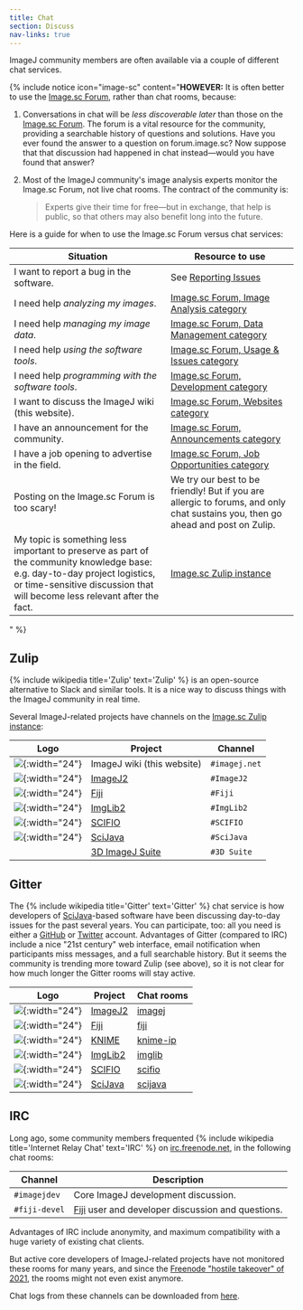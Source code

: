 ```yaml
---
title: Chat
section: Discuss
nav-links: true
---
```


ImageJ community members are often available via a couple of different chat services.

{% include notice icon="image-sc" content="**HOWEVER:** It is often better to
use the [Image.sc Forum](https://forum.image.sc/), rather than chat rooms,
because:

1. Conversations in chat will be *less discoverable later* than those on the
   [Image.sc Forum](https://forum.image.sc). The forum is a vital resource for
   the community, providing a searchable history of questions and solutions.
   Have you ever found the answer to a question on forum.image.sc? Now suppose
   that that discussion had happened in chat instead&mdash;would you have found
   that answer?

2. Most of the ImageJ community's image analysis experts monitor the Image.sc
   Forum, not live chat rooms. The contract of the community is:

   > Experts give their time for free&mdash;but in exchange, that help is
   > public, so that others may also benefit long into the future.

Here is a guide for when to use the Image.sc Forum versus chat services:

| Situation                                          | Resource to use                                                                             |
|----------------------------------------------------|---------------------------------------------------------------------------------------------|
| I want to report a bug in the software.            | See [Reporting Issues](https://imagej.net/discuss/bugs)                                     |
| I need help *analyzing my images*.                 | [Image.sc Forum, Image Analysis category](https://forum.image.sc/c/image-analysis/6)        |
| I need help *managing my image data*.              | [Image.sc Forum, Data Management category](https://forum.image.sc/c/data-management/29)     |
| I need help *using the software tools*.            | [Image.sc Forum, Usage & Issues category](https://forum.image.sc/c/usage-issues/7)          |
| I need help *programming with the software tools*. | [Image.sc Forum, Development category](https://forum.image.sc/c/development/5)              |
| I want to discuss the ImageJ wiki (this website).  | [Image.sc Forum, Websites category](https://forum.image.sc/c/development/5)                 |
| I have an announcement for the community.          | [Image.sc Forum, Announcements category](https://forum.image.sc/c/announcements/10)         |
| I have a job opening to advertise in the field.    | [Image.sc Forum, Job Opportunities category](https://forum.image.sc/c/job-opportunities/11) |
| Posting on the Image.sc Forum is too scary!        | We try our best to be friendly! But if you are allergic to forums, and only chat sustains you, then go ahead and post on Zulip. |
| My topic is something less important to preserve as part of the community knowledge base: e.g. day-to-day project logistics, or time-sensitive discussion that will become less relevant after the fact. | [Image.sc Zulip instance](https://imagesc.zulipchat.com/) |
" %}

## Zulip

{% include wikipedia title='Zulip' text='Zulip' %} is an open-source alternative to Slack and similar tools. It is a nice way to discuss things with the ImageJ community in real time.

Several ImageJ-related projects have channels on the [Image.sc Zulip instance](https://imagesc.zulipchat.com/):

| Logo                                       | Project                                      | Channel       |
|--------------------------------------------|----------------------------------------------|---------------|
| ![](/media/icons/imagej2.png){:width="24"} | ImageJ wiki (this website)                   | `#imagej.net` |
| ![](/media/icons/imagej2.png){:width="24"} | [ImageJ2](/software/imagej2)                 | `#ImageJ2`    |
| ![](/media/icons/fiji.png){:width="24"}    | [Fiji](/software/fiji)                       | `#Fiji`       |
| ![](/media/icons/imglib2.png){:width="24"} | [ImgLib2](/libs/imglib2)                     | `#ImgLib2`    |
| ![](/media/icons/scifio.png){:width="24"}  | [SCIFIO](/libs/scifio)                       | `#SCIFIO`     |
| ![](/media/icons/scijava.png){:width="24"} | [SciJava](/libs/scijava)                     | `#SciJava`    |
|                                            | [3D ImageJ Suite](/plugins/3d-imagej-suite/) | `#3D Suite`   |

## Gitter

The {% include wikipedia title='Gitter' text='Gitter' %} chat service is how developers of [SciJava](/libs/scijava)-based software have been discussing day-to-day issues for the past several years. You can participate, too: all you need is either a [GitHub](https://github.com/) or [Twitter](https://twitter.com/) account. Advantages of Gitter (compared to IRC) include a nice "21st century" web interface, email notification when participants miss messages, and a full searchable history. But it seems the community is trending more toward Zulip (see above), so it is not clear for how much longer the Gitter rooms will stay active.

| Logo                                       | Project                       | Chat rooms                                        |
|--------------------------------------------|-------------------------------|---------------------------------------------------|
| ![](/media/icons/imagej2.png){:width="24"} | [ImageJ2](/software/imagej2)  | [imagej](https://gitter.im/orgs/imagej/rooms)     |
| ![](/media/icons/fiji.png){:width="24"}    | [Fiji](/software/fiji)        | [fiji](https://gitter.im/orgs/fiji/rooms)         |
| ![](/media/icons/knime.svg){:width="24"}   | [KNIME](/software/knime)      | [knime-ip](https://gitter.im/orgs/knime-ip/rooms) |
| ![](/media/icons/imglib2.png){:width="24"} | [ImgLib2](/libs/imglib2)      | [imglib](https://gitter.im/orgs/imglib/rooms)     |
| ![](/media/icons/scifio.png){:width="24"}  | [SCIFIO](/libs/scifio)        | [scifio](https://gitter.im/orgs/scifio/rooms)     |
| ![](/media/icons/scijava.png){:width="24"} | [SciJava](/libs/scijava)      | [scijava](https://gitter.im/orgs/scijava/rooms)   |

## IRC

Long ago, some community members frequented {% include wikipedia title='Internet Relay Chat' text='IRC' %} on [irc.freenode.net](http://freenode.net/), in the following chat rooms:

| Channel       | Description                                                         |
|---------------|---------------------------------------------------------------------|
| `#imagejdev`  | Core ImageJ development discussion.                                 |
| `#fiji-devel` | [Fiji](/software/fiji) user and developer discussion and questions. |

Advantages of IRC include anonymity, and maximum compatibility with a huge variety of existing chat clients.

But active core developers of ImageJ-related projects have not monitored these rooms for many years, and since the [Freenode "hostile takeover" of 2021](https://en.wikipedia.org/wiki/Freenode), the rooms might not even exist anymore.

Chat logs from these channels can be downloaded from [here](https://code.imagej.net/irc-logs/).
